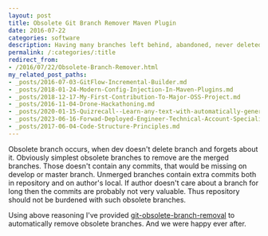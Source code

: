 ```yaml
---
layout: post
title: Obsolete Git Branch Remover Maven Plugin
date: 2016-07-22
categories: software
description: Having many branches left behind, abandoned, never deleted? How do you deal with them? We had same problem and I developed a automated DevOps solution.
permalink: /:categories/:title
redirect_from:
- /2016/07/22/Obsolete-Branch-Remover.html
my_related_post_paths:
- _posts/2016-07-03-GitFlow-Incremental-Builder.md
- _posts/2018-01-24-Modern-Config-Injection-In-Maven-Plugins.md
- _posts/2018-12-17-My-First-Contribution-To-Major-OSS-Project.md
- _posts/2016-11-04-Drone-Hackathoning.md
- _posts/2020-01-15-Quizrecall--Learn-any-text-with-automatically-generated-quiz.md
- _posts/2023-06-16-Forwad-Deployed-Engineer-Technical-Account-Specialist-Role.md
- _posts/2017-06-04-Code-Structure-Principles.md
---
```




Obsolete branch occurs, when dev doesn't delete branch and forgets about it. Obviously simplest obsolete branches to remove are the merged branches. Those doesn't contain any commits, that would be missing on develop or master branch. Unmerged branches contain extra commits both in repository and on author's local. If author doesn't care about a branch for long then the commits are probably not very valuable. Thus repository should not be burdened with such obsolete branches.

Using above reasoning I've provided [git-obsolete-branch-removal](https://github.com/vackosar/git-obsolete-branch-remover) to automatically remove obsolete branches. And we were happy ever after.